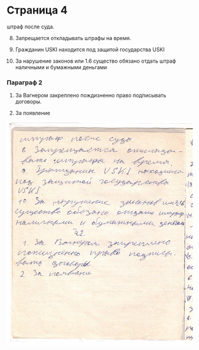 # Страница 4

штраф после суда.

8. Запрещается откладывать штрафы на время.

9. Гражданин USKI находится под защитой государства USKI

10. За нарушение законов или 1.6 существо обязано отдать штраф наличными и бумажными деньгами

### Параграф 2

1. За Вагнером закреплено пождизненно право подписывать договоры.

2. За появление

![](page4.jpeg)
